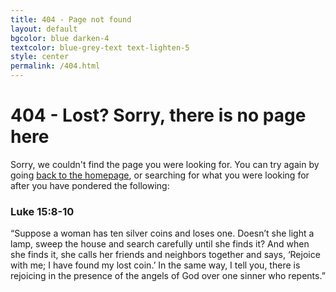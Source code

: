```yaml
---
title: 404 - Page not found
layout: default
bgcolor: blue darken-4
textcolor: blue-grey-text text-lighten-5
style: center
permalink: /404.html
---
```


# 404 - Lost? Sorry, there is no page here


<i class="fa fa-wpexplorer fa-5x" aria-hidden="true" style="color:blue-grey-text text-lighten-5"></i>

Sorry, we couldn't find the page you were looking for. You can try again by going [back to the homepage](/), or searching for what you were looking for after you have pondered the following:

### Luke 15:8-10

“Suppose a woman has ten silver coins and loses one. Doesn’t she light a lamp, sweep the house and search carefully until she finds it? And when she finds it, she calls her friends and neighbors together and says, ‘Rejoice with me; I have found my lost coin.’ In the same way, I tell you, there is rejoicing in the presence of the angels of God over one sinner who repents.”

